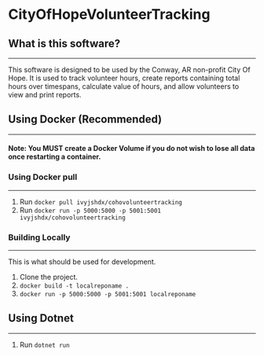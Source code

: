 # CityOfHopeVolunteerTracking
## What is this software?
------

This software is designed to be used by the Conway, AR non-profit City Of Hope. It is used to track volunteer hours, create reports containing total hours over timespans, calculate value of hours, and allow volunteers to view and print reports.


## Using Docker (Recommended)
---
#### Note: You MUST create a Docker Volume if you do not wish to lose all data once restarting a container.

### Using Docker pull
---
1. Run ```docker pull ivyjshdx/cohovolunteertracking```
2. Run ```docker run -p 5000:5000 -p 5001:5001 ivyjshdx/cohovolunteertracking```

### Building Locally
---
This is what should be used for development.

1. Clone the project.
2. ```docker build -t localreponame .```
3. ```docker run -p 5000:5000 -p 5001:5001 localreponame```                                     

## Using Dotnet
---
1. Run ```dotnet run```
